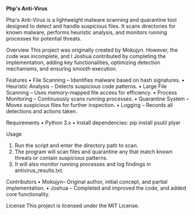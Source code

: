 **Php's Anti-Virus**

Php's Anti-Virus is a lightweight malware scanning and quarantine tool designed to detect and handle suspicious files. It scans directories for known malware, performs heuristic analysis, and monitors running processes for potential threats.

Overview
This project was originally created by Mokujyn. However, the code was incomplete, and I Joshua contributed by completing the implementation, adding key functionalities, optimizing detection mechanisms, and ensuring smooth execution.

Features
•	File Scanning – Identifies malware based on hash signatures.
•	Heuristic Analysis – Detects suspicious code patterns.
•	Large File Scanning – Uses memory-mapped file access for efficiency.
•	Process Monitoring – Continuously scans running processes.
•	Quarantine System – Moves suspicious files for further inspection.
•	Logging – Records all detections and actions taken.

Requirements
•	Python 3.x
•	Install dependencies:
pip install psutil plyer

Usage
1.	Run the script and enter the directory path to scan.
2.	The program will scan files and quarantine any that match known threats or contain suspicious patterns.
3.	It will also monitor running processes and log findings in antivirus_results.txt.

Contributors
•	Mokujyn– Original author, initial concept, and partial implementation.
•	Joshua – Completed and improved the code, and added core functionality.

License
This project is licensed under the MIT License.

